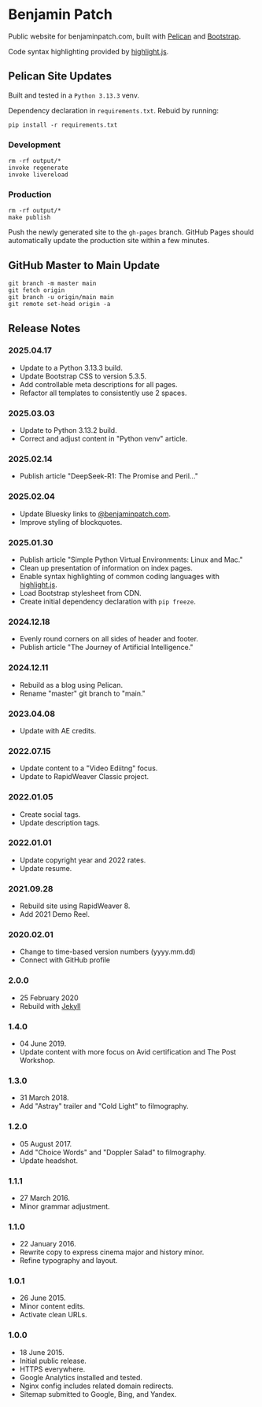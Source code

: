 # Benjamin Patch
Public website for benjaminpatch.com, built with
[Pelican](https://getpelican.com/) and [Bootstrap](https://getbootstrap.com/).

Code syntax highlighting provided by [highlight.js](https://highlightjs.org/).

## Pelican Site Updates

Built and tested in a `Python 3.13.3` venv.

Dependency declaration in `requirements.txt`. Rebuid by running:

```
pip install -r requirements.txt
```

### Development
```
rm -rf output/*
invoke regenerate
invoke livereload
```

### Production
```
rm -rf output/*
make publish
```
Push the newly generated site to the `gh-pages` branch. GitHub Pages should
automatically update the production site within a few minutes.

## GitHub Master to Main Update
```
git branch -m master main
git fetch origin
git branch -u origin/main main
git remote set-head origin -a
```

## Release Notes

### 2025.04.17
* Update to a Python 3.13.3 build.
* Update Bootstrap CSS to version 5.3.5.
* Add controllable meta descriptions for all pages.
* Refactor all templates to consistently use 2 spaces.

### 2025.03.03
* Update to Python 3.13.2 build.
* Correct and adjust content in "Python venv" article.

### 2025.02.14
* Publish article "DeepSeek-R1: The Promise and Peril..."

### 2025.02.04
* Update Bluesky links to [@benjaminpatch.com](https://bsky.app/profile/benjaminpatch.com).
* Improve styling of blockquotes.

### 2025.01.30
* Publish article "Simple Python Virtual Environments: Linux and Mac."
* Clean up presentation of information on index pages.
* Enable syntax highlighting of common coding languages with [highlight.js](https://highlightjs.org/).
* Load Bootstrap stylesheet from CDN.
* Create initial dependency declaration with `pip freeze`.

### 2024.12.18
* Evenly round corners on all sides of header and footer.
* Publish article "The Journey of Artificial Intelligence."

### 2024.12.11
* Rebuild as a blog using Pelican.
* Rename "master" git branch to "main."

### 2023.04.08
* Update with AE credits.

### 2022.07.15
* Update content to a "Video Ediitng" focus.
* Update to RapidWeaver Classic project.

### 2022.01.05
* Create social tags.
* Update description tags.

### 2022.01.01
* Update copyright year and 2022 rates.
* Update resume.

### 2021.09.28
* Rebuild site using RapidWeaver 8.
* Add 2021 Demo Reel.

### 2020.02.01
* Change to time-based version numbers (yyyy.mm.dd)
* Connect with GitHub profile 

### 2.0.0
* 25 February 2020
* Rebuild with [Jekyll](https://jekyllrb.com/)

### 1.4.0
* 04 June 2019.
* Update content with more focus on Avid certification and The Post Workshop.

### 1.3.0
* 31 March 2018.
* Add "Astray" trailer and "Cold Light" to filmography.

### 1.2.0
* 05 August 2017.
* Add "Choice Words" and "Doppler Salad" to filmography.
* Update headshot.

### 1.1.1
* 27 March 2016.
* Minor grammar adjustment.

### 1.1.0
* 22 January 2016.
* Rewrite copy to express cinema major and history minor.
* Refine typography and layout.

### 1.0.1
* 26 June 2015.
* Minor content edits.
* Activate clean URLs.

### 1.0.0
* 18 June 2015.
* Initial public release.
* HTTPS everywhere.
* Google Analytics installed and tested.
* Nginx config includes related domain redirects.
* Sitemap submitted to Google, Bing, and Yandex.
